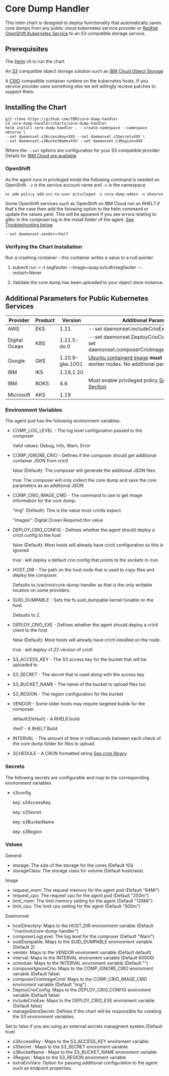 # Core Dump Handler

This helm chart is designed to deploy functionality that automatically saves core dumps from any public cloud kubernetes service provider or [RedHat OpenShift Kubernetes Service](https://cloud.ibm.com/kubernetes/catalog/create?platformType=openshift) to an S3 compatible storage service.

## Prerequisites

The [Helm](https://helm.sh/) cli to run the chart

An [S3](https://en.wikipedia.org/wiki/Amazon_S3) compatible object storage solution such as [IBM Cloud Object Storage](https://cloud.ibm.com/objectstorage/create)

A [CRIO](https://cri-o.io/) compatible container runtime on the kubernetes hosts. If you service provider uses something else we will willingly recieve patches to support them.

## Installing the Chart

```
git clone https://github.com/IBM/core-dump-handler
cd core-dump-handler/charts/core-dump-handler
helm install core-dump-handler . --create-namespace --namespace observe \
--set daemonset.s3AccessKey=XXX --set daemonset.s3Secret=XXX \
--set daemonset.s3BucketName=XXX --set daemonset.s3Region=XXX
```

Where the `--set` options are configuration for your S3 compatible provider
Details for [IBM Cloud are available](https://cloud.ibm.com/docs/cloud-object-storage?topic=cloud-object-storage-uhc-hmac-credentials-main)

### OpenShift

As the agent runs in privileged mode the following command is needed on OpenShift.
`-z` is the service account name and `-n` is the namespace.
```
oc adm policy add-scc-to-user privileged -z core-dump-admin -n observe
```
Some OpenShift services such as OpenShift on IBM Cloud run on RHEL7 if that's the case then add the folowing option to the helm command or update the values.yaml.
This will be apparent if you see errors relating to glibc in the composer.log in the install folder of the agent. [See Troubleshooting below](#troubleshooting)
```
--set daemonset.vendor=rhel7
```

### Verifying the Chart Installation

Run a crashing container - this container writes a value to a null pointer

1. kubectl run -i -t segfaulter --image=quay.io/icdh/segfaulter --restart=Never

2. Validate the core dump has been uploaded to your object store instance.

     
## Additional Parameters for Public Kubernetes Services 

|Provider  |Product  |Version  |Additional Params  |
|---|---|---|---|
|AWS|EKS|1.21|--set daemonset.includeCrioExe=true|
|Digital Ocean|K8S|1.21.5-do.0|--set daemonset.DeployCrioConfig=true --set daemonset.composerCrioImageCmd="images"|
|Google|GKE|1.20.9-gke.1001|[Ubuntu containerd image](https://cloud.google.com/kubernetes-engine/docs/concepts/node-images#ubuntu-variants) **must** be used for the worker nodes. No additional params required.|
|IBM|IKS|1.19,1.20|  |
|IBM|ROKS|4.6|Must enable privileged policy [See OpenShift Section]("#openshift)|
|Microsoft|AKS|1.19|  |

### Environment Variables

The agent pod has the following environment variables:

* COMP_LOG_LEVEL - The log level configuration passed to the composer

    Valid values: Debug, Info, Warn, Error
* COMP_IGNORE_CRIO - Defines if the composer should get additional container JSON from crictl

    false (Default): The composer will generate the additional JSON files.
    
    true: The composer will only collect the core dump and save the core parameters as an additional JSON
* COMP_CRIO_IMAGE_CMD - The command to use to get image information for the core dump.

    "img" (Default): This is the value most crictls expect.

    "images": Digital Ocean Required this value
* DEPLOY_CRIO_CONFIG - Defines whether the agent should deploy a crictl config to the host

    false (Default): Most hosts will already have crictl configuration so this is ignored

    true : will deploy a default crio config that points to the sockets in /run
* HOST_DIR - The path on the host node that is used to copy files and deploy the composer.

    Defaults to /var/mnt/core-dump-handler as that is the only writable location on some providers.
* SUID_DUMPABLE - Sets the fs.suid_dumpable kernel tunable on the host. 

    Defaults to 2.
* DEPLOY_CRIO_EXE - Defines whether the agent should deploy a crictl client to the host

    false (Default): Most hosts will already have crictl installed on the node.

    true : will deploy v1.22 version of crictl
* S3_ACCESS_KEY - The S3 access key for the bucket that will be uploaded to
* S3_SECRET - The secret that is used along with the access key
* S3_BUCKET_NAME - The name of the bucket to upload files too
* S3_REGION - The region configuration for the bucket
* VENDOR - Some older hosts may require targeted builds for the composer.

    default(Default) - A RHEL8 build

    rhel7 - A RHEL7 Build
* INTERVAL - The amount of time in milliseconds between each check of the core dump folder for files to upload.
* SCHEDULE - A CRON formatted string [See cron library](https://github.com/mvniekerk/tokio-cron-scheduler#usage).

### Secrets

The following secrets are configurable and map to the corresponding environment variables

* s3config

    key: s3AccessKey

    key: s3Secret

    key: s3BucketName

    key: s3Region

### Values

General
* storage: The size of the storage for the cores (Default 1Gi)
* storageClass: The storage class for volume (Default hostclass)

Image 
* request_mem: The request memory for the agent pod (Default "64Mi")
* request_cpu: The request cpu for the agent pod (Default "250m")
* limit_mem: The limit memory setting for the agent (Default "128Mi")
* limit_cpu: The limit cpu setting for the agent (Default "500m")

Daemonset
* hostDirectory: Maps to the HOST_DIR environment variable (Default "/var/mnt/core-dump-handler")
* composerLogLevel: The log level for the composer (Default "Warn")
* suidDumpable: Maps to the SUID_DUMPABLE environment variable (Default 2)
* vendor: Maps to the VENDOR enviroment variable (Default default) 
* interval: Maps to the INTERVAL enviroment variable (Default 60000)
* schedule: Maps to the INTERVAL enviroment variable (Default "")
* composerIgnoreCrio: Maps to the COMP_IGNORE_CRIO enviroment variable  (Default false)
* composerCrioImageCmd: Maps to the COMP_CRIO_IMAGE_CMD enviroment variable (Default "img")
* DeployCrioConfig:  Maps to the DEPLOY_CRIO_CONFIG enviroment variable (Default false)
* includeCrioExe: Maps to the DEPLOY_CRIO_EXE enviroment variable (Default false)
* manageStoreSecret: Defines if the chart will be responsible for creating the S3 environment variables.

Set to false if you are using an external secrets managment system (Default true)
* s3AccessKey : Maps to the S3_ACCESS_KEY enviroment variable
* s3Secret : Maps to the S3_SECRET enviroment variable
* s3BucketName : Maps to the S3_BUCKET_NAME enviroment variable
* 3Region : Maps to the S3_REGION enviroment variable
* extraEnvVars: Option for passing additional configuration to the agent such as endpoint properties.
